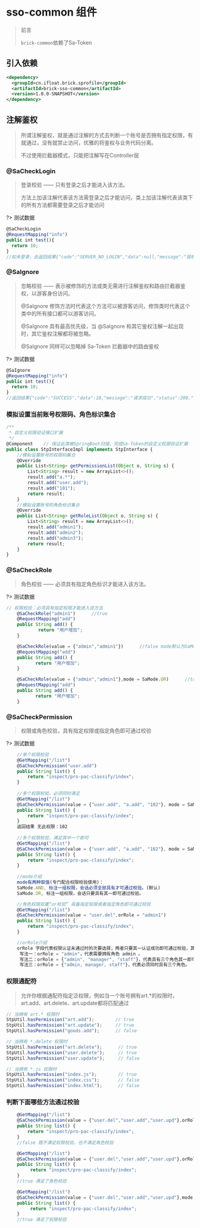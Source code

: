 #  sso-common 组件

> 前言
>
> `brick-common`依赖了Sa-Token
> 




## 引入依赖

```xml
<dependency>
  <groupId>cn.ifloat.brick.sprofile</groupId>
  <artifactId>brick-sso-common</artifactId>
  <version>1.0.0-SNAPSHOT</version>
</dependency>
```



## 注解鉴权
> 所谓注解鉴权，就是通过注解的方式去判断一个账号是否拥有指定权限，有就通过，没有就禁止访问，优雅的将鉴权与业务代码分离。
>
> 不过使用拦截器模式，只能把注解写在Controller层

### @SaCheckLogin
> 登录校验 —— 只有登录之后才能进入该方法。
> 
> 方法上加该注解代表该方法需登录之后才能访问，类上加该注解代表该类下的所有方法都需要登录之后才能访问

?> 测试数据

```javascript
@SaCheckLogin
@RequestMapping("info")
public int test(){
  return 10;
}
//如未登录，会返回结果{"code":"SERVER_NO_LOGIN","data":null,"message":"授权中心未登录","status":101,"success":false,"timestamp":1681183703781,"txId":""}
```
### @SaIgnore
> 忽略校验 —— 表示被修饰的方法或类无需进行注解鉴权和路由拦截器鉴权，以游客身份访问。
> 
> @SaIgnore 修饰方法时代表这个方法可以被游客访问，修饰类时代表这个类中的所有接口都可以游客访问。
> 
> @SaIgnore 具有最高优先级，当 @SaIgnore 和其它鉴权注解一起出现时，其它鉴权注解都将被忽略。
> 
> @SaIgnore 同样可以忽略掉 Sa-Token 拦截器中的路由鉴权
> 

?> 测试数据

```javascript
@SaIgnore
@RequestMapping("info")
public int test(){
  return 10;
}
//返回结果{"code":"SUCCESS","data":10,"message":"请求成功","status":200,"success":true,"timestamp":1681183795164,"txId":""}
```
### 模拟设置当前账号权限码、角色标识集合
```javascript
/**
 * 自定义权限验证接口扩展
 */
@Component    // 保证此类被SpringBoot扫描，完成Sa-Token的自定义权限验证扩展 
public class StpInterfaceImpl implements StpInterface {
    //模拟设置账号的权限码集合
    @Override
    public List<String> getPermissionList(Object o, String s) {
        List<String> result = new ArrayList<>();
        result.add("a.*");
        result.add("user.add");
        result.add("101");
        return result;
    }
    //模拟设置账号的角色标识集合
    @Override
    public List<String> getRoleList(Object o, String s) {
        List<String> result = new ArrayList<>();
        result.add("admin1");
        result.add("admin2");
        result.add("admin3");
        return result;
    }
}
```
### @SaCheckRole
> 角色校验 —— 必须具有指定角色标识才能进入该方法。
>
?> 测试数据

```javascript
// 权限校验：必须具有指定权限才能进入该方法 
    @SaCheckRole("admin1")      //true 
    @RequestMapping("add")
    public String add() {
            return "用户增加";
    }

    @SaCheckRole(value = {"admin","admin1"})      //false mode默认为SaMode.AND 需同时满足admin admin1
    @RequestMapping("add")
    public String add() {
           return "用户增加";
    }

    @SaCheckRole(value = {"admin","admin1"},mode = SaMode.OR)      //true 满足其中一个即可
    @RequestMapping("add")
    public String add() {
           return "用户增加";
    }
```

### @SaCheckPermission
> 权限或角色校验，具有指定权限或指定角色即可通过校验
> 

?> 测试数据

```javascript
    //单个权限校验
    @GetMapping("/list")
    @SaCheckPermission("user.add")
    public String list() {
        return "inspect/pro-pac-classify/index";
    }
    
    //多个权限校验，必须同时满足
    @GetMapping("/list")
    @SaCheckPermission(value = {"user.add", "a.add", "102"}, mode = SaMode.AND)
    public String list() {
        return "inspect/pro-pac-classify/index";
    }
    返回结果 无此权限：102
    
    //多个权限校验，满足其中一个即可
    @GetMapping("/list")
    @SaCheckPermission(value = {"user.add", "a.add", "102"}, mode = SaMode.OR)
    public String list() {
        return "inspect/pro-pac-classify/index";
    }
    
    //mode介绍
    mode有两种取值(专门配合权限校验使用)：
    SaMode.AND, 标注一组权限，会话必须全部具有才可通过校验。(默认)
    SaMode.OR, 标注一组权限，会话只要具有其一即可通过校验。

    //角色权限双重“or校验” 具备指定权限或者指定角色即可通过校验
    @GetMapping("/list")
    @SaCheckPermission(value = "user.del",orRole = "admin1")
    public String list() {
        return "inspect/pro-pac-classify/index";
    }

    //orRole介绍
    orRole 字段代表权限认证未通过时的次要选择，两者只要其一认证成功即可通过校验，其有三种写法：
     写法一：orRole = "admin"，代表需要拥有角色 admin 。
     写法二：orRole = {"admin", "manager", "staff"}，代表具有三个角色其一即可。
     写法三：orRole = {"admin, manager, staff"}，代表必须同时具有三个角色。
```
### 权限通配符
>允许你根据通配符指定泛权限，例如当一个账号拥有art.*的权限时，art.add、art.delete、art.update都将匹配通过
>
```javascript
// 当拥有 art.* 权限时
StpUtil.hasPermission("art.add");        // true
StpUtil.hasPermission("art.update");     // true
StpUtil.hasPermission("goods.add");      // false

// 当拥有 *.delete 权限时
StpUtil.hasPermission("art.delete");      // true
StpUtil.hasPermission("user.delete");     // true
StpUtil.hasPermission("user.update");     // false

// 当拥有 *.js 权限时
StpUtil.hasPermission("index.js");        // true
StpUtil.hasPermission("index.css");       // false
StpUtil.hasPermission("index.html");      // false
```
### 判断下面哪些方法通过校验
```javascript
    @GetMapping("/list")
    @SaCheckPermission(value = {"user.del","user.add","user.upd"},orRole = {"admin1,admin2,admin5"})
    public String list() {
        return "inspect/pro-pac-classify/index";
    }
    //false 既不满足权限校验，也不满足角色校验

    @GetMapping("/list")
    @SaCheckPermission(value = {"user.del","user.add","user.upd"},orRole = {"admin1“,”admin2“,”admin5"})
    public String list() {
         return "inspect/pro-pac-classify/index";
    }
    //true 满足了角色校验

    @GetMapping("/list")
    @SaCheckPermission(value = {"user.del","user.add","user.upd"},mode =SaMode.OR ,orRole = {"admin1,admin2,admin5"})
    public String list() {
         return "inspect/pro-pac-classify/index";
    }
    //true 满足了权限校验
```
